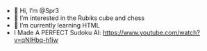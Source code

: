 - 👋 Hi, I’m @Spr3
- 👀 I’m interested in the Rubiks cube and chess
- 🌱 I’m currently learning HTML
- I Made A PERFECT Sudoku AI: https://www.youtube.com/watch?v=qNlHbq-h1iw
<!---
Spr3/Spr3 is a ✨ special ✨ repository because its `README.md` (this file) appears on your GitHub profile.
You can click the Preview link to take a look at your changes.
--->
